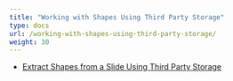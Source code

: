 ```yaml
---
title: "Working with Shapes Using Third Party Storage"
type: docs
url: /working-with-shapes-using-third-party-storage/
weight: 30
---
```


- [Extract Shapes from a Slide Using Third Party Storage](/slides/extract-shapes-from-a-slide-using-third-party-storage/)
